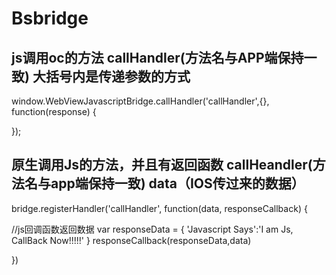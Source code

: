 # Bsbridge
## js调用oc的方法  callHandler(方法名与APP端保持一致)  大括号内是传递参数的方式
  window.WebViewJavascriptBridge.callHandler('callHandler',{}, function(response) {

  });

## 原生调用Js的方法，并且有返回函数   callHeandler(方法名与app端保持一致)  data（IOS传过来的数据）
  bridge.registerHandler('callHandler', function(data, responseCallback) {

  //js回调函数返回数据
   var responseData = { 'Javascript Says':'I am Js, CallBack Now!!!!!' }
   responseCallback(responseData,data)

  })
